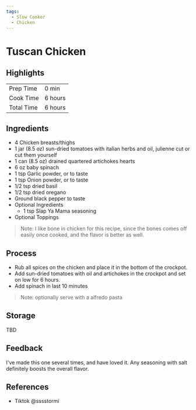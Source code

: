 ```yaml
---
tags:
  - Slow Cooker
  - Chicken
---
```


# Tuscan Chicken

## Highlights

| | |
|----|-----|
| Prep Time             | 0 min     |
| Cook Time             | 6 hours   |
| Total Time            | 6 hours   |

## Ingredients

* 4 Chicken breasts/thighs
* 1 jar (8.5 oz) sun-dried tomatoes with italian herbs and oil, julienne cut or cut them yourself
* 1 can (8.5 oz) drained quartered artichokes hearts
* 6 oz baby spinach
* 1 tsp Garlic powder, or to taste
* 1 tsp Onion powder, or to taste
* 1/2 tsp dried basil
* 1/2 tsp dried oregano
* Ground black pepper to taste
* Optional Ingredients
    * 1 tsp Slap Ya Mama seasoning
* Optional Toppings

> Note: I like bone in chicken for this recipe, since the bones comes off easily once cooked, and the flavor is better as well.

## Process

* Rub all spices on the chicken and place it in the bottom of the crockpot.
* Add sun-dried tomatoes with oil and artichokes in the crockpot and set on low for 6 hours.
* Add spinach in last 10 minutes

> Note: optionally serve with a alfredo pasta

## Storage

TBD

## Feedback

I've made this one several times, and have loved it. Any seasoning with salt definitely boosts the overall flavor.

## References

* Tiktok @sssstormi
